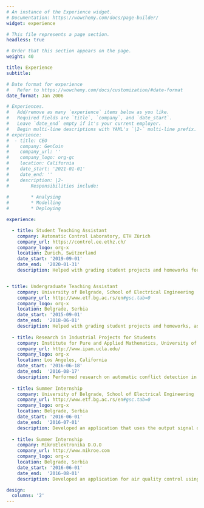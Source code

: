 ```yaml
---
# An instance of the Experience widget.
# Documentation: https://wowchemy.com/docs/page-builder/
widget: experience

# This file represents a page section.
headless: true

# Order that this section appears on the page.
weight: 40

title: Experience
subtitle:

# Date format for experience
#   Refer to https://wowchemy.com/docs/customization/#date-format
date_format: Jan 2006

# Experiences.
#   Add/remove as many `experience` items below as you like.
#   Required fields are `title`, `company`, and `date_start`.
#   Leave `date_end` empty if it's your current employer.
#   Begin multi-line descriptions with YAML's `|2-` multi-line prefix.
# experience:
#  - title: CEO
#    company: GenCoin
#    company_url: ''
#    company_logo: org-gc
#    location: California
#    date_start: '2021-01-01'
#    date_end: ''
#    description: |2-
#        Responsibilities include:
        
#        * Analysing
#        * Modelling
#        * Deploying

experience:

  - title: Student Teaching Assistant
    company: Automatic Control Laboratory, ETH Zürich
    company_url: https://control.ee.ethz.ch/
    company_logo: org-x
    location: Zurich, Switzerland
    date_start: '2019-09-01'
    date_end:  '2020-01-31'
    description: Helped with grading student projects and homeworks for Linear System Theory Course.


- title: Undergraduate Teaching Assistant
    company: University of Belgrade, School of Electrical Engineering
    company_url: http://www.etf.bg.ac.rs/en#gsc.tab=0
    company_logo: org-x
    location: Belgrade, Serbia
    date_start: '2015-09-01'
    date_end:  '2018-06-01'
    description: Helped with grading student projects and homeworks, as well as with conducting of the Laboratory exercises for the following courses: System Control 1, System Control 2, Nonlinear Control Systems 1, Systems and Signals,Fundamentals of Electrical Engineering - Laboratory Exercises.
        
  - title: Research in Industrial Projects for Students
    company: Institute for Pure and Applied Mathematics, University of California Los Angeles
    company_url: http://www.ipam.ucla.edu/
    company_logo: org-x
    location: Los Angeles, California
    date_start: '2016-06-18'
    date_end:  '2016-08-17'
    description: Performed research on automatic conflict detection in audio recordings produced by police body-worn cameras.The novel method was developed by combining adaptive noise removal, machine learning based speechsegmentation and the measures of conflict based on the repetition and the intensity of phrases in speech.
   
  - title: Summer Internship
    company: University of Belgrade, School of Electrical Engineering
    company_url: http://www.etf.bg.ac.rs/en#gsc.tab=0
    company_logo: org-x
    location: Belgrade, Serbia
    date_start: '2016-06-01'
    date_end:  '2016-07-01'
    description: Developed an application that uses the output signal of the motor encoder to determine the rotation speed ofthe motor and to display its spectrum in real time; CompactRIO device was used for the signal acquisition andprocessing; the FPGA chip of the device was programmed using LabVIEW.
    
  - title: Summer Internship
    company: MikroElektronika D.O.O
    company_url: http://www.mikroe.com
    company_logo: org-x
    location: Belgrade, Serbia
    date_start: '2016-06-01'
    date_end:  '2016-08-01'
    description: Developed an application for air quality control using “3G Click” and “AirQuality Click”.

design:
  columns: '2'
--- 
```

